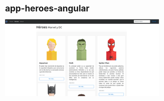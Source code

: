 # app-heroes-angular

![ALT test](https://github.com/camiNOsolo/app-heroes-angular/blob/master/Captura%20de%20pantalla%20de%202018-01-20%2016-24-19.png)
